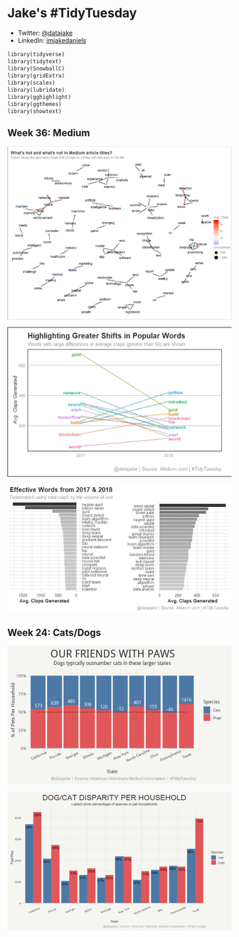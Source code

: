 # Jake's #TidyTuesday
* Twitter: [@datajake](www.twitter.come/datajake)
* LinkedIn: [imjakedaniels](www.linkedin.com/imjakedaniels)

```
library(tidyverse)
library(tidytext)
library(SnowballC)
library(gridExtra)
library(scales)
library(lubridate)
library(gghighlight)
library(ggthemes)
library(showtext)
```

## Week 36: Medium
![Hot or Not](https://github.com/imjakedaniels/TidyTuesday/blob/master/Week%2036%20-%20Medium/hot_not.png?raw=TRUE)

![Big Differences](https://github.com/imjakedaniels/TidyTuesday/blob/master/Week%2036%20-%20Medium/final_shifts.jpeg?raw=TRUE)

![Successful terms](https://github.com/imjakedaniels/TidyTuesday/blob/master/Week%2036%20-%20Medium/chart_bigrams.jpeg?raw=TRUE)

## Week 24: Cats/Dogs
![Friends With Paws](https://github.com/imjakedaniels/TidyTuesday/blob/master/Week%2024%20-%20Cats/friends_with_paws.png?raw=TRUE)

![Disparity](https://github.com/imjakedaniels/TidyTuesday/blob/master/Week%2024%20-%20Cats/disparity_by_species.PNG?raw=TRUE)

